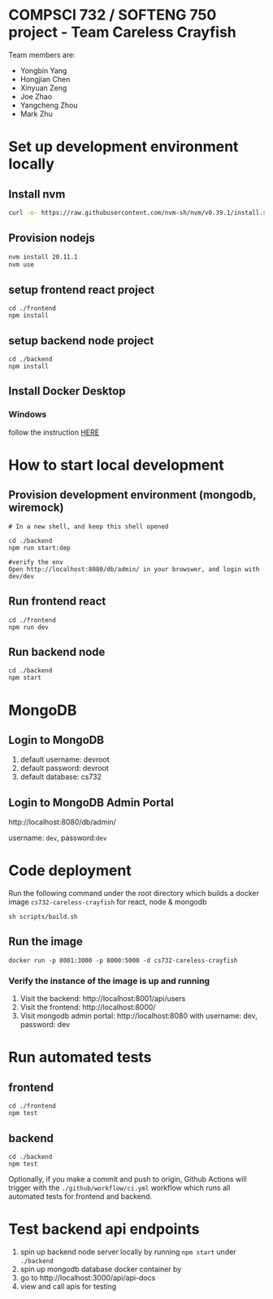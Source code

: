 # COMPSCI 732 / SOFTENG 750 project - Team Careless Crayfish
Team members are:

- Yongbin Yang
- Hongjian Chen
- Xinyuan Zeng
- Joe Zhao
- Yangcheng Zhou
- Mark Zhu

# Set up development environment locally

## Install nvm

```bash
curl -o- https://raw.githubusercontent.com/nvm-sh/nvm/v0.39.1/install.sh | bash
```

## Provision nodejs

```bash
nvm install 20.11.1
nvm use
```

## setup frontend react project

```
cd ./frontend
npm install
```

## setup backend node project
```
cd ./backend
npm install
```

## Install Docker Desktop

### Windows
follow the instruction [HERE](https://docs.docker.com/desktop/install/windows-install/#:~:text=Download%20the%20installer%20using%20the,Program%20Files%5CDocker%5CDocker%20)

# How to start local development

## Provision development environment (mongodb, wiremock)
```
# In a new shell, and keep this shell opened

cd ./backend
npm run start:dep

#verify the env
Open http://localhost:8080/db/admin/ in your browswer, and login with dev/dev
```

## Run frontend react
```
cd ./frontend
npm run dev
```

## Run backend node
```
cd ./backend
npm start
```

# MongoDB

## Login to MongoDB 
1. default username: devroot
1. default password: devroot
1. default database: cs732

## Login to MongoDB Admin Portal

http://localhost:8080/db/admin/

username: `dev`, password:`dev`

# Code deployment

Run the following command under the root directory which builds a docker image `cs732-careless-crayfish` for react, node & mongodb

```
sh scripts/build.sh
```

## Run the image

```
docker run -p 8001:3000 -p 8000:5000 -d cs732-careless-crayfish
```

### Verify the instance of the image is up and running

1. Visit the backend: http://localhost:8001/api/users
2. Visit the frontend: http://localhost:8000/
3. Visit mongodb admin portal: http://localhost:8080 with username: dev, password: dev

# Run automated tests

## frontend
```
cd ./frontend
npm test
```

## backend
```
cd ./backend
npm test
```

Optionally, if you make a commit and push to origin, Github Actions will trigger with the `./github/workflow/ci.yml` workflow which runs all automated tests for frontend and backend.

# Test backend api endpoints

1. spin up backend node server locally by running `npm start` under `./backend`
2. spin up mongodb database docker container by
3. go to http://localhost:3000/api/api-docs
4. view and call apis for testing
